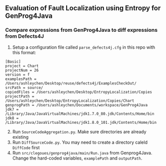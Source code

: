 ## Evaluation of Fault Localization using Entropy for GenProg4Java

### Compare expressions from GenProg4Java to diff expressions from Defects4J
1. Setup a configuration file called `parse_defects4j.cfg` in this repo with this format:
```
[Basic]
project = Chart
projectNum = 26
version = f
examplesPath = /Users/ashleychen/Desktop/reuse/defects4j/ExamplesCheckOut/
srcPath = source/
copiedFiles = /Users/ashleychen/Desktop/EntropyLocalization/Copies
projectPath =  /Users/ashleychen/Desktop/EntropyLocalization/Copies/Chart
genprogPath = /Users/ashleychen/Documents/workspace/GenProg4Java
jdk7 = /Library/Java/JavaVirtualMachines/jdk1.7.0_80.jdk/Contents/Home/bin
jdk8 = /Library/Java/JavaVirtualMachines/jdk1.8.0_101.jdk/Contents/Home/bin
```

2. Run `SourceCodeAggregation.py`. Make sure directories are already existing
3. Run `DiffSourceCode.py`. You may need to create a directory caleld `DiffCode` first
4. Run `src/clegoues/genprog4java/main/Run.java` from Genprog4Java. Change the hard-coded variables, `examplePath` and `outputPath`.
